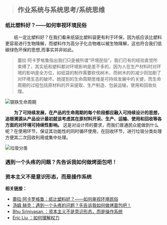 > ## 作业系统与系统思考/系统思维

### 纸比塑料好？——如何审视环境民俗

&emsp;&emsp;纸一定比塑料好？在我们看来纸袋比塑料袋更有利于环保，因为纸应该比塑料更容易进行生物降解，而塑料作为高分子化合物难以被生物降解，这也符合我们低碳绿色环保的思想,而事实并非如此。

> 蕾拉·阿卡罗格鲁指出我们只是被所谓“环境民俗”，我们已有的经验直觉所束缚了，其实纸和塑料都对环境影响是差不多的，因为人在生产材料时对环境的影响是全方位，如纸袋的制作需要砍伐树木，而树木的的减少则加剧了对环境生态的破坏。她提到的生命周期思维是可持续发展中的关键，而生命周期的过程包括原材料的开采提取、生产制造、包装运输，使用和回收处理。

![钢铁生命周期](https://www.worldsteel.org/zh/dam/jcr:6f492efd-014f-4997-87af-1fff556adc98/Life%2520cycle%2520of%2520steel.jpg)

&emsp;&emsp;**为了可持续发展，在产品的生命周期的每个阶段都应融入可持续设计的思想，追根溯源从产品设计最初就该考虑其在原材料开采、生产、运输、使用和回收等各方面的对环境可持续性影响。** 这是对设计师的要求，而我们普通民众能做到什么呢？在使用环节，保证其功能性的同时循环使用，在回收环节，进行垃圾分类处理方便其二次回收利用或集中处理。

![垃圾分类](http://218.16.125.44/img/20180519/131711963478424405.png)

### 遇到一个头疼的问题？先告诉我如何做烤面包吧！

### 资本主义不是意识形态，而是操作系统


**相关链接：**
- [蕾拉·阿卡罗格鲁：纸比塑料好？——如何审视环境民俗](https://www.ted.com/talks/leyla_acaroglu_paper_beats_plastic_how_to_rethink_environmental_folklore?&language=zh-cn)
- [汤姆 赫克：遇到一个头疼的问题？先告诉我如何做烤面包吧！](https://www.ted.com/talks/tom_wujec_got_a_wicked_problem_first_tell_me_how_you_make_toast?&language=zh-cn)
- [Bhu Srinivasan ：资本主义不是意识形态，而是操作系统](https://www.ted.com/talks/bhu_srinivasan_capitalism_isn_t_an_ideology_it_s_an_operating_system?&language=zh-cn)
- [Eric Liu ：如何理解权力](https://www.ted.com/talks/eric_liu_how_to_understand_power?&langauge=zh-cn)
